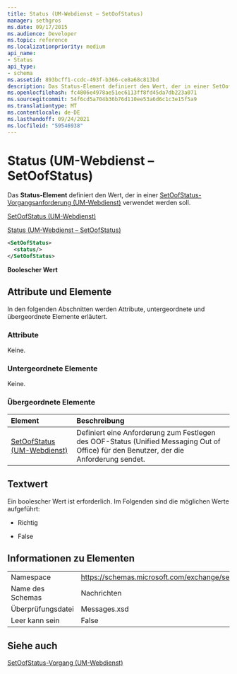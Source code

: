 ```yaml
---
title: Status (UM-Webdienst – SetOofStatus)
manager: sethgros
ms.date: 09/17/2015
ms.audience: Developer
ms.topic: reference
ms.localizationpriority: medium
api_name:
- Status
api_type:
- schema
ms.assetid: 893bcff1-ccdc-493f-b366-ce8a68c813bd
description: Das Status-Element definiert den Wert, der in einer SetOofStatus-Vorgangsanforderung (UM-Webdienst) verwendet werden soll.
ms.openlocfilehash: fc4806e4978ae51ec6113ff8fd45da7db223a071
ms.sourcegitcommit: 54f6cd5a704b36b76d110ee53a6d6c1c3e15f5a9
ms.translationtype: MT
ms.contentlocale: de-DE
ms.lasthandoff: 09/24/2021
ms.locfileid: "59546938"
---
```

# <a name="status-um-web-service---setoofstatus"></a>Status (UM-Webdienst – SetOofStatus)

Das **Status-Element** definiert den Wert, der in einer [SetOofStatus-Vorgangsanforderung (UM-Webdienst)](setoofstatus-operation-um-web-service.md) verwendet werden soll. 
  
[SetOofStatus (UM-Webdienst)](setoofstatus-um-web-service.md)
  
[Status (UM-Webdienst – SetOofStatus)](status-um-web-servicesetoofstatus.md)
  
```xml
<SetOofStatus>
  <status/>
</SetOofStatus>
```

 **Boolescher Wert**
## <a name="attributes-and-elements"></a>Attribute und Elemente

In den folgenden Abschnitten werden Attribute, untergeordnete und übergeordnete Elemente erläutert.
  
### <a name="attributes"></a>Attribute

Keine.
  
### <a name="child-elements"></a>Untergeordnete Elemente

Keine.
  
### <a name="parent-elements"></a>Übergeordnete Elemente

|**Element**|**Beschreibung**|
|:-----|:-----|
|[SetOofStatus (UM-Webdienst)](setoofstatus-um-web-service.md) <br/> |Definiert eine Anforderung zum Festlegen des OOF-Status (Unified Messaging Out of Office) für den Benutzer, der die Anforderung sendet.  <br/> |
   
## <a name="text-value"></a>Textwert

Ein boolescher Wert ist erforderlich. Im Folgenden sind die möglichen Werte aufgeführt:
  
- Richtig
    
- False
    
## <a name="element-information"></a>Informationen zu Elementen

|||
|:-----|:-----|
|Namespace  <br/> |https://schemas.microsoft.com/exchange/services/2006/messages  <br/> |
|Name des Schemas  <br/> |Nachrichten  <br/> |
|Überprüfungsdatei  <br/> |Messages.xsd  <br/> |
|Leer kann sein  <br/> |False  <br/> |
   
## <a name="see-also"></a>Siehe auch



[SetOofStatus-Vorgang (UM-Webdienst)](setoofstatus-operation-um-web-service.md)

